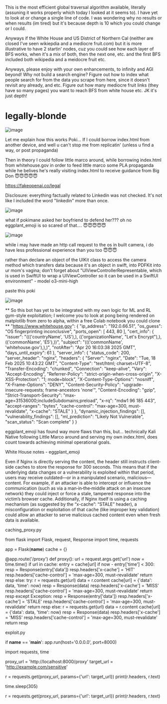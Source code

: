 This is the most efficient global traversal algorithm available, literally (assuning it works properly which today I looked at it seems to). I have yet to look at or change a single line of code. I was wondering why no results or when results (im tired) but it's because depth is 10 which you could change or I could.

Anyways if the White House and US District of Northern Cal (neither are closed I've seen wikiepdia and a mediocre fruit.com) but it is more illustrative to have 2 startin' nodes, cuz you could see how each layer of BFS works, when it's a mix of both, then the next one, etc. and the first BFS included both wikipedia and a meidocre fruit etc.

Anyways, please enjoy with your own enhancements, to infinity and AGI beyond! Why not build a search engine? Figure out how to index what people search for from the data you scrape from here, since it doesn't revisit any already, and etc. Figure out how many mediocre fruit links (they have so many pages) you want to reach BFS from white house etc. JK it's just depth!

# legally-blonde

![image](https://github.com/user-attachments/assets/0660967f-65de-4534-8dbd-9c8db5632cea)


Let me explain how this works Poki... If I could borrow index.html from another device, and well u can't stop me from replicatin' (unless u find a way, or post propaganda)

Then in theory I could follow little marco around, while borrowing index.html from whitehouse.gov in order to feed little marco some PLA propaganda while he belives he's really visiting index.html to receive guidance from Big Don 😇😇😇😇😇


https://fakeopenai.co/legal

Disclosure: everything factually related to Linkedin was not checked. It's not like I included the word "linkedin" more than once.


![image](https://github.com/user-attachments/assets/7f0a801f-9dc9-423e-936e-41a82255238b)

what if pokimane asked her boyfriend to defend her??? oh no eggplant_emoji is so scared of that.... 😇😇😇😇😇


![image](https://github.com/user-attachments/assets/1bd40b52-86ce-4882-8a09-031dccf7d06c)


while i may have made an http call request to the os in built camera, i do have less professional experience than you too 😇😇😇 

rather than declare an object of the UIKit class to access the camera method which transfers data because it's an object in swift, into PDFKit into ur mom's vagina; don't forget about "UIViewControllerRepresentable, which is used in SwiftUI to wrap a UIViewController so it can be used in a SwiftUI environment" - model o3-mini-high

paste this poki

![image](https://github.com/user-attachments/assets/458a3857-f855-45c5-aa2a-f765b886eb74)


**
So this bot has yet to be integrated with my own logic for ML and RL gym-style exploitation; I welcome you to look at pong being rendered on matplotlib from zero to alpha, within a free Colab notebook you could clone
**
 "https://www.whitehouse.gov": {
    "ip_address": "192.0.66.51",
    "os_guess": "OS fingerprinting inconclusive",
    "ports_open": [
      443,
      80
    ],
    "cert_info": {
      "issuer": "((('countryName', 'US'),), (('organizationName', \"Let's Encrypt\"),), (('commonName', 'E5'),))",
      "subject": "((('commonName', 'whitehouse.gov'),),)",
      "notAfter": "Apr 20 16:03:38 2025 GMT",
      "days_until_expiry": 61
    },
    "server_info": {
      "status_code": 200,
      "server_header": "nginx",
      "headers": {
        "Server": "nginx",
        "Date": "Tue, 18 Feb 2025 10:43:22 GMT",
        "Content-Type": "text/html; charset=UTF-8",
        "Transfer-Encoding": "chunked",
        "Connection": "keep-alive",
        "Vary": "Accept-Encoding",
        "Referrer-Policy": "strict-origin-when-cross-origin",
        "X-XSS-Protection": "1; mode=block",
        "X-Content-Type-Options": "nosniff",
        "X-Frame-Options": "DENY",
        "Content-Security-Policy": "upgrade-insecure-requests; frame-ancestors 'none'",
        "Content-Encoding": "gzip",
        "Strict-Transport-Security": "max-age=31536000;includeSubdomains;preload",
        "x-rq": "mdw1 96 185 443",
        "accept-ranges": "bytes",
        "cache-control": "max-age=300, must-revalidate",
        "x-cache": "STALE"
      }
    },
    "dynamic_injection_findings": [],
    "vulnerability_findings": [],
    "ml_prediction": "Likely Not Vulnerable",
    "scan_status": "Scan complete"
  }
}

eggplant_emoji has found way more flaws than this, but... technically Kali Native following Little Marco around and serving my own index.html, does count towards achieving minimal operational goals.

White House notes - eggplant_emoji

Even if Nginx is directly serving the content, the header still instructs client-side caches to store the response for 300 seconds. This means that if the underlying data changes or a vulnerability is exploited within that period, users may receive outdated—or in a manipulated scenario, malicious—content. For example, if an attacker is able to intercept or influence the communication (such as via a man‑in‑the‑middle attack on an insecure network) they could inject or force a stale, tampered response into the victim’s browser cache. Additionally, if Nginx itself is using a caching mechanism (as suggested by the “x-cache”: “STALE” header), a misconfiguration or exploitation of that cache (like improper key validation) could allow an attacker to serve malicious cached content even when fresh data is available.




caching_proxy.py

from flask import Flask, request, Response
import time, requests

app = Flask(__name__)
cache = {}

@app.route('/proxy')
def proxy():
    url = request.args.get('url')
    now = time.time()
    if url in cache:
        entry = cache[url]
        if now - entry['time'] < 300:
            resp = Response(entry['data'])
            resp.headers['x-cache'] = 'HIT'
            resp.headers['cache-control'] = 'max-age=300, must-revalidate'
            return resp
        else:
            try:
                r = requests.get(url)
                data = r.content
                cache[url] = {'data': data, 'time': now}
                resp = Response(data)
                resp.headers['x-cache'] = 'MISS'
                resp.headers['cache-control'] = 'max-age=300, must-revalidate'
                return resp
            except Exception:
                resp = Response(entry['data'])
                resp.headers['x-cache'] = 'STALE'
                resp.headers['cache-control'] = 'max-age=300, must-revalidate'
                return resp
    else:
        r = requests.get(url)
        data = r.content
        cache[url] = {'data': data, 'time': now}
        resp = Response(data)
        resp.headers['x-cache'] = 'MISS'
        resp.headers['cache-control'] = 'max-age=300, must-revalidate'
        return resp


exploit.py

if __name__ == '__main__':
    app.run(host='0.0.0.0', port=8000)

import requests, time

proxy_url = 'http://localhost:8000/proxy'
target_url = 'http://example.com/sensitive'

r = requests.get(proxy_url, params={'url': target_url})
print(r.headers, r.text)

time.sleep(305)

r = requests.get(proxy_url, params={'url': target_url})
print(r.headers, r.text)
